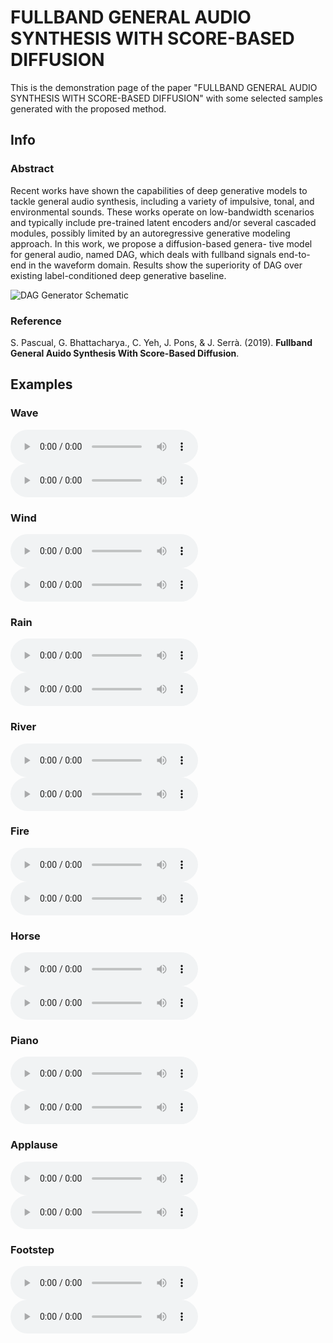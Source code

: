 # FULLBAND GENERAL AUDIO SYNTHESIS WITH SCORE-BASED DIFFUSION

This is the demonstration page of the paper "FULLBAND GENERAL AUDIO SYNTHESIS WITH SCORE-BASED DIFFUSION" with some selected samples generated with the proposed method.

## Info

### Abstract

Recent works have shown the capabilities of deep generative
models to tackle general audio synthesis, including a variety
of impulsive, tonal, and environmental sounds. These works
operate on low-bandwidth scenarios and typically include
pre-trained latent encoders and/or several cascaded modules,
possibly limited by an autoregressive generative modeling
approach. In this work, we propose a diffusion-based genera-
tive model for general audio, named DAG, which deals with
fullband signals end-to-end in the waveform domain. Results
show the superiority of DAG over existing label-conditioned
deep generative baseline.

![DAG Generator Schematic](SAR_generator_v0.png)

### Reference

S. Pascual, G. Bhattacharya., C. Yeh, J. Pons, & J. Serrà.  (2019). **Fullband General Auido Synthesis With Score-Based Diffusion**.

## Examples

### Wave

<html>
  <audio controls>
    <source src="dag_audio/waves_0.wav">
  </audio>
</html>

<html>
  <audio controls>
    <source src="dag_audio/waves_1.wav">
  </audio>
</html>

### Wind

<html>
  <audio controls>
    <source src="dag_audio/wind_0.wav">
  </audio>
</html>

<html>
  <audio controls>
    <source src="dag_audio/wind_1.wav">
  </audio>
</html>

### Rain

<html>
  <audio controls>
    <source src="dag_audio/rain_0.wav">
  </audio>
</html>

<html>
  <audio controls>
    <source src="dag_audio/rain_1.wav">
  </audio>
</html>

### River

<html>
  <audio controls>
    <source src="dag_audio/river_0.wav">
  </audio>
</html>

<html>
  <audio controls>
    <source src="dag_audio/river_1.wav">
  </audio>
</html>

### Fire

<html>
  <audio controls>
    <source src="dag_audio/fire_0.wav">
  </audio>
</html>

<html>
  <audio controls>
    <source src="dag_audio/fire_1.wav">
  </audio>
</html>

### Horse

<html>
  <audio controls>
    <source src="dag_audio/horse_0.wav">
  </audio>
</html>

<html>
  <audio controls>
    <source src="dag_audio/horse_1.wav">
  </audio>
</html>

### Piano

<html>
  <audio controls>
    <source src="dag_audio/piano_0.wav">
  </audio>
</html>

<html>
  <audio controls>
    <source src="dag_audio/piano_1.wav">
  </audio>
</html>

### Applause

<html>
  <audio controls>
    <source src="dag_audio/appaluse_0.wav">
  </audio>
</html>

<html>
  <audio controls>
    <source src="dag_audio/appaluse_1.wav">
  </audio>
</html>

### Footstep

<html>
  <audio controls>
    <source src="dag_audio/steps_0.wav">
  </audio>
</html>

<html>
  <audio controls>
    <source src="dag_audio/steps_1.wav">
  </audio>
</html>
